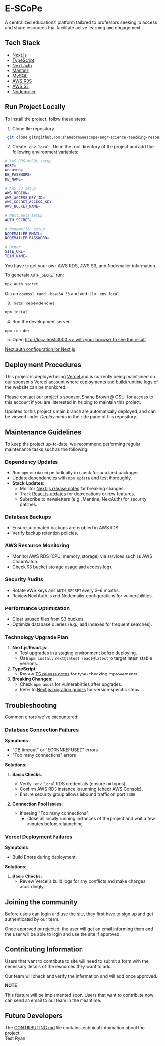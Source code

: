 # E-SCoPe

A centralized educational platform tailored to professors seeking to access and share resources that facilitate active learning and engagement. 

## Tech Stack
* <a href="https://nextjs.org" > Next.js </a>
* <a href="https://www.typescriptlang.org" > TypeScript </a>
* <a href="https://next-auth.js.org" > Next.auth </a>
* <a href="https://mantine.dev" > Mantine </a>
* <a href="https://www.mysql.com" > MySQL </a>
* <a href="https://aws.amazon.com/rds/" > AWS RDS </a>
* <a href="https://aws.amazon.com/s3/" > AWS S3 </a>
* <a href="https://www.nodemailer.com" > Nodemailer </a>

## Run Project Locally
To install the project, follow these steps:

1. Clone the repository
```bash
 git clone git@github.com:shanebrownescope/engr-science-teaching-resources.git 
```
 
2. Create `.env.local ` file in the root directory of the project and add the following environment variables:

```bash
# AWS RDS MySQL setup
HOST=
DB_USER=
DB_PASSWORD=
DB_NAME=

# AWS S3 setup
AWS_REGION=
AWS_ACCESS_KEY_ID=
AWS_SECRET_ACCESS_KEY=
AWS_BUCKET_NAME=

# Next.auth setup
AUTH_SECRET=

# Nodemailer setup
NODEMAILER_EMAIL=
NODEMAILER_PASSWORD=

# Other
SITE_URL=
TEAM_NAME=
```

You have to get your own AWS RDS, AWS S3, and Nodemailer information.

To generate `AUTH_SECRET` run:
```bash
npx auth secret
```

Or run `openssl rand -base64 33` and add it to `.env.local`


3. Install dependencies
```bash
npm install
```

4. Run the development server
```
npm run dev
```

5. Open <a href="http://localhost:3000"> http://localhost:3000 <> with your browser to see the result


<a href="https://next-auth.js.org/configuration/nextjs"> Next.auth configuration for Next.js</a>

## Deployment Procedures
This project is deployed using <a href="https://www.vercel.com" > Vercel </a> and is currently being maintained on our sponsor's Vercel account where deployments and build/runtime logs of the website can be monitored. 

Please contact our project's sponsor, Shane Brown @ OSU, for access to this account if you are interested in helping to maintain this project.

Updates to this project's main branch are automatically deployed, and can be viewed under *Deployments* in the side pane of this repository.

## Maintenance Guidelines
To keep the project up-to-date, we recommend performing regular maintenance tasks such as the following:

### Dependency Updates  
- Run `npm outdated` periodically to check for outdated packages.  
- Update dependencies with `npm update` and test thoroughly.  
- **Stack Updates**:  
  - Monitor [Next.js release notes](https://nextjs.org/blog) for breaking changes.  
  - Track [React.js updates](https://react.dev/blog) for deprecations or new features.  
  - Subscribe to newsletters (e.g., Mantine, NextAuth) for security patches.  

### Database Backups  
- Ensure automated backups are enabled in AWS RDS.  
- Verify backup retention policies.  

### AWS Resource Monitoring  
- Monitor AWS RDS (CPU, memory, storage) via services such as AWS CloudWatch.  
- Check S3 bucket storage usage and access logs.  

### Security Audits  
- Rotate AWS keys and `AUTH_SECRET` every 3–6 months.  
- Review NextAuth.js and Nodemailer configurations for vulnerabilities.  

### Performance Optimization  
- Clear unused files from S3 buckets.  
- Optimize database queries (e.g., add indexes for frequent searches).  

### Technology Upgrade Plan  
1. **Next.js/React.js**:  
   - Test upgrades in a staging environment before deploying.  
   - Use `npm install next@latest react@latest` to target latest stable versions.  
2. **TypeScript**:  
   - Review [TS release notes](https://devblogs.microsoft.com/typescript/) for type-checking improvements.  
3. **Breaking Changes**:  
   - Check `npm audit` for vulnerabilities after upgrades.  
   - Refer to [Next.js migration guides](https://nextjs.org/docs/app/getting-started) for version-specific steps.  

## Troubleshooting
Common errors we've encountered: 

### Database Connection Failures

**Symptoms**:
- "DB timeout" or "ECONNREFUSED" errors  
- "Too many connections" errors  

**Solutions**:
1. **Basic Checks**:
   - Verify `.env.local` RDS credentials (ensure no typos).  
   - Confirm AWS RDS instance is running (check AWS Console).  
   - Ensure security group allows inbound traffic on port `3306`.  

2. **Connection Pool Issues**:
   - If seeing "Too many connections":
     - Close all locally running instances of the project and wait a few minutes before relaunching.

### Vercel Deployment Failures

**Symptoms**:
- Build Errors during deployment.

**Solutions**:
1. **Basic Checks**:
   - Review Vercel’s build logs for any conflicts and make changes accordingly.

## Joining the community
Before users can login and use the site, they first have to sign up and get authenticated by our team.

Once approved or rejected, the user will get an email informing them and the user will be able to login and use the site if approved.

## Contributing Information
Users that want to contribute to site will need to submit a form with the necessary details of the resources they want to add. 

Our team will check and verify the information and will add once approved.

**NOTE** 

This feature will be implemented soon.
Users that want to contribute now can send an email to our team in the meantime.

## Future Developers
The [CONTRIBUTING.md](./CONTRIBUTING.md) file contains technical information about the project.  
Test Ryan